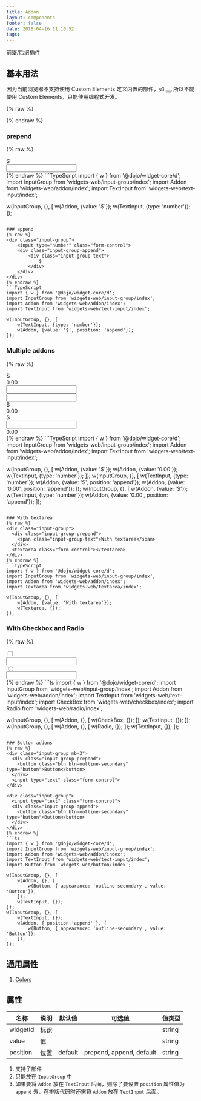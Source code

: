 ```yaml
---
title: Addon
layout: components
footer: false
date: 2018-04-16 11:10:52
tags:
---
```


前缀/后缀插件

## 基本用法

因为当前浏览器不支持使用 Custom Elements 定义内置的部件，如 <button is='my-button'></button> 所以不能使用 Custom Elements，只能使用编程式开发。

{% raw %}
<div class="input-group">
    <db-addon>
        <db-button value="text" appearance="outline-primary"></db-button>
    </db-addon>
    <db-text-input></db-text-input>
</div>
{% endraw %}

### prepend
{% raw %}
<div class="input-group">
    <div class="input-group-prepend">
        <div class="input-group-text">
            $
        </div>
    </div>
    <input type="number" class="form-control">
</div>
{% endraw %}
```TypeScript
import { w } from '@dojo/widget-core/d';
import InputGroup from 'widgets-web/input-group/index';
import Addon from 'widgets-web/addon/index';
import TextInput from 'widgets-web/text-input/index';

w(InputGroup, {}, [
    w(Addon, {value: '$'});
    w(TextInput, {type: 'number'});
]);
```

### append
{% raw %}
<div class="input-group">
    <input type="number" class="form-control">
    <div class="input-group-append">
        <div class="input-group-text">
            $
        </div>
    </div>
</div>
{% endraw %}
```TypeScript
import { w } from '@dojo/widget-core/d';
import InputGroup from 'widgets-web/input-group/index';
import Addon from 'widgets-web/addon/index';
import TextInput from 'widgets-web/text-input/index';

w(InputGroup, {}, [
    w(TextInput, {type: 'number'});
    w(Addon, {value: '$', position: 'append'});
]);
```

### Multiple addons
{% raw %}
<div class="input-group">
    <div class="input-group-prepend">
        <div class="input-group-text">
            $
        </div>
    </div>
    <div class="input-group-prepend">
        <div class="input-group-text">
            0.00
        </div>
    </div>
    <input type="number" class="form-control">
</div>
<div class="input-group mt-3">
    <input type="number" class="form-control">
    <div class="input-group-append">
        <div class="input-group-text">
            $
        </div>
    </div>
    <div class="input-group-append">
        <div class="input-group-text">
            0.00
        </div>
    </div>
</div>
<div class="input-group mt-3">
    <div class="input-group-prepend">
        <div class="input-group-text">
            $
        </div>
    </div>
    <input type="number" class="form-control">
    <div class="input-group-append">
        <div class="input-group-text">
            0.00
        </div>
    </div>
</div>
{% endraw %}
```TypeScript
import { w } from '@dojo/widget-core/d';
import InputGroup from 'widgets-web/input-group/index';
import Addon from 'widgets-web/addon/index';
import TextInput from 'widgets-web/text-input/index';

w(InputGroup, {}, [
    w(Addon, {value: '$'});
    w(Addon, {value: '0.00'});
    w(TextInput, {type: 'number'});
]);
w(InputGroup, {}, [
    w(TextInput, {type: 'number'});
    w(Addon, {value: '$', position: 'append'});
    w(Addon, {value: '0.00', position: 'append'});
]);
w(InputGroup, {}, [
    w(Addon, {value: '$'});
    w(TextInput, {type: 'number'});
    w(Addon, {value: '0.00', position: 'append'});
]);
```

### With textarea
{% raw %}
<div class="input-group">
  <div class="input-group-prepend">
    <span class="input-group-text">With textarea</span>
  </div>
  <textarea class="form-control"></textarea>
</div>
{% endraw %}
```TypeScript
import { w } from '@dojo/widget-core/d';
import InputGroup from 'widgets-web/input-group/index';
import Addon from 'widgets-web/addon/index';
import Textarea from 'widgets-web/textarea/index';

w(InputGroup, {}, [
    w(Addon, {value: 'With textarea'});
    w(Textarea, {});
]);
```

### With Checkbox and Radio
{% raw %}
<div class="input-group mb-3">
  <div class="input-group-prepend">
    <div class="input-group-text">
        <input type="checkbox">
    </div>
  </div>
  <input type="text" class="form-control">
</div>

<div class="input-group">
  <div class="input-group-prepend">
    <div class="input-group-text">
        <input type="radio">
    </div>
  </div>
  <input type="text" class="form-control">
</div>
{% endraw %}
```ts
import { w } from '@dojo/widget-core/d';
import InputGroup from 'widgets-web/input-group/index';
import Addon from 'widgets-web/addon/index';
import TextInput from 'widgets-web/text-input/index';
import CheckBox from 'widgets-web/checkbox/index';
import Radio from 'widgets-web/radio/index';

w(InputGroup, {}, [
    w(Addon, {}, [
        w(CheckBox, {});
    ]);
    w(TextInput, {});
]);
w(InputGroup, {}, [
    w(Addon, {}, [
        w(Radio, {});
    ]);
    w(TextInput, {});
]);
```

### Button addons
{% raw %}
<div class="input-group mb-3">
  <div class="input-group-prepend">
    <button class="btn btn-outline-secondary" type="button">Button</button>
  </div>
  <input type="text" class="form-control">
</div>

<div class="input-group">
  <input type="text" class="form-control">
  <div class="input-group-append">
    <button class="btn btn-outline-secondary" type="button">Button</button>
  </div>
</div>
{% endraw %}
```ts
import { w } from '@dojo/widget-core/d';
import InputGroup from 'widgets-web/input-group/index';
import Addon from 'widgets-web/addon/index';
import TextInput from 'widgets-web/text-input/index';
import Button from 'widgets-web/button/index';

w(InputGroup, {}, [
    w(Addon, {}, [
        w(Button, { appearance: 'outline-secondary', value: 'Button'});
    ]);
    w(TextInput, {});
]);
w(InputGroup, {}, [
    w(TextInput, {});
    w(Addon, { position:'append' }, [
        w(Button, { appearance: 'outline-secondary', value: 'Button'});
    ]);
]);
```

## 通用属性

1. [Colors](../Utilities/Colors.html)

## 属性

| 名称  | 说明 | 默认值 | 可选值 | 值类型 |
| ----- | ------ | ----- | ----- | --------- |
| widgetId | 标识 | | | string |
| value | 值 | | | string |
| position | 位置 | default | prepend, append, default | string |

1. 支持子部件
1. 只能放在 `InputGroup` 中
1. 如果要将 `Addon` 放在 `TextInput` 后面，则除了要设置 `position` 属性值为 `append` 外，在排版代码时还需将 `Addon` 放在 `TextInput` 后面。
